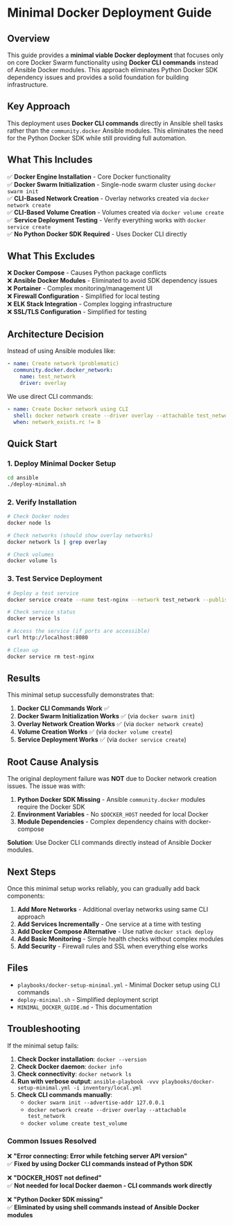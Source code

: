 # Minimal Docker Deployment Guide

## Overview

This guide provides a **minimal viable Docker deployment** that focuses only on core Docker Swarm functionality using **Docker CLI commands** instead of Ansible Docker modules. This approach eliminates Python Docker SDK dependency issues and provides a solid foundation for building infrastructure.

## Key Approach

This deployment uses **Docker CLI commands** directly in Ansible shell tasks rather than the `community.docker` Ansible modules. This eliminates the need for the Python Docker SDK while still providing full automation.

## What This Includes

✅ **Docker Engine Installation** - Core Docker functionality  
✅ **Docker Swarm Initialization** - Single-node swarm cluster using `docker swarm init`  
✅ **CLI-Based Network Creation** - Overlay networks created via `docker network create`  
✅ **CLI-Based Volume Creation** - Volumes created via `docker volume create`  
✅ **Service Deployment Testing** - Verify everything works with `docker service create`  
✅ **No Python Docker SDK Required** - Uses Docker CLI directly  

## What This Excludes

❌ **Docker Compose** - Causes Python package conflicts  
❌ **Ansible Docker Modules** - Eliminated to avoid SDK dependency issues  
❌ **Portainer** - Complex monitoring/management UI  
❌ **Firewall Configuration** - Simplified for local testing  
❌ **ELK Stack Integration** - Complex logging infrastructure  
❌ **SSL/TLS Configuration** - Simplified for testing  

## Architecture Decision

Instead of using Ansible modules like:
```yaml
- name: Create network (problematic)
  community.docker.docker_network:
    name: test_network
    driver: overlay
```

We use direct CLI commands:
```yaml
- name: Create Docker network using CLI
  shell: docker network create --driver overlay --attachable test_network
  when: network_exists.rc != 0
```  

## Quick Start

### 1. Deploy Minimal Docker Setup

```bash
cd ansible
./deploy-minimal.sh
```

### 2. Verify Installation

```bash
# Check Docker nodes
docker node ls

# Check networks (should show overlay networks)
docker network ls | grep overlay

# Check volumes
docker volume ls
```

### 3. Test Service Deployment

```bash
# Deploy a test service
docker service create --name test-nginx --network test_network --publish 8080:80 nginx:alpine

# Check service status
docker service ls

# Access the service (if ports are accessible)
curl http://localhost:8080

# Clean up
docker service rm test-nginx
```

## Results

This minimal setup successfully demonstrates that:

1. **Docker CLI Commands Work** ✅
2. **Docker Swarm Initialization Works** ✅ (via `docker swarm init`)  
3. **Overlay Network Creation Works** ✅ (via `docker network create`)
4. **Volume Creation Works** ✅ (via `docker volume create`)
5. **Service Deployment Works** ✅ (via `docker service create`)

## Root Cause Analysis

The original deployment failure was **NOT** due to Docker network creation issues. The issue was with:

1. **Python Docker SDK Missing** - Ansible `community.docker` modules require the Docker SDK
2. **Environment Variables** - No `$DOCKER_HOST` needed for local Docker
3. **Module Dependencies** - Complex dependency chains with docker-compose

**Solution**: Use Docker CLI commands directly instead of Ansible Docker modules.

## Next Steps

Once this minimal setup works reliably, you can gradually add back components:

1. **Add More Networks** - Additional overlay networks using same CLI approach
2. **Add Services Incrementally** - One service at a time with testing
3. **Add Docker Compose Alternative** - Use native `docker stack deploy` 
4. **Add Basic Monitoring** - Simple health checks without complex modules
5. **Add Security** - Firewall rules and SSL when everything else works

## Files

- `playbooks/docker-setup-minimal.yml` - Minimal Docker setup using CLI commands
- `deploy-minimal.sh` - Simplified deployment script
- `MINIMAL_DOCKER_GUIDE.md` - This documentation

## Troubleshooting

If the minimal setup fails:

1. **Check Docker installation**: `docker --version`
2. **Check Docker daemon**: `docker info`
3. **Check connectivity**: `docker network ls`
4. **Run with verbose output**: `ansible-playbook -vvv playbooks/docker-setup-minimal.yml -i inventory/local.yml`
5. **Check CLI commands manually**:
   - `docker swarm init --advertise-addr 127.0.0.1`
   - `docker network create --driver overlay --attachable test_network`
   - `docker volume create test_volume`

### Common Issues Resolved

❌ **"Error connecting: Error while fetching server API version"**  
✅ **Fixed by using Docker CLI commands instead of Python SDK**

❌ **"DOCKER_HOST not defined"**  
✅ **Not needed for local Docker daemon - CLI commands work directly**

❌ **"Python Docker SDK missing"**  
✅ **Eliminated by using shell commands instead of Ansible Docker modules**